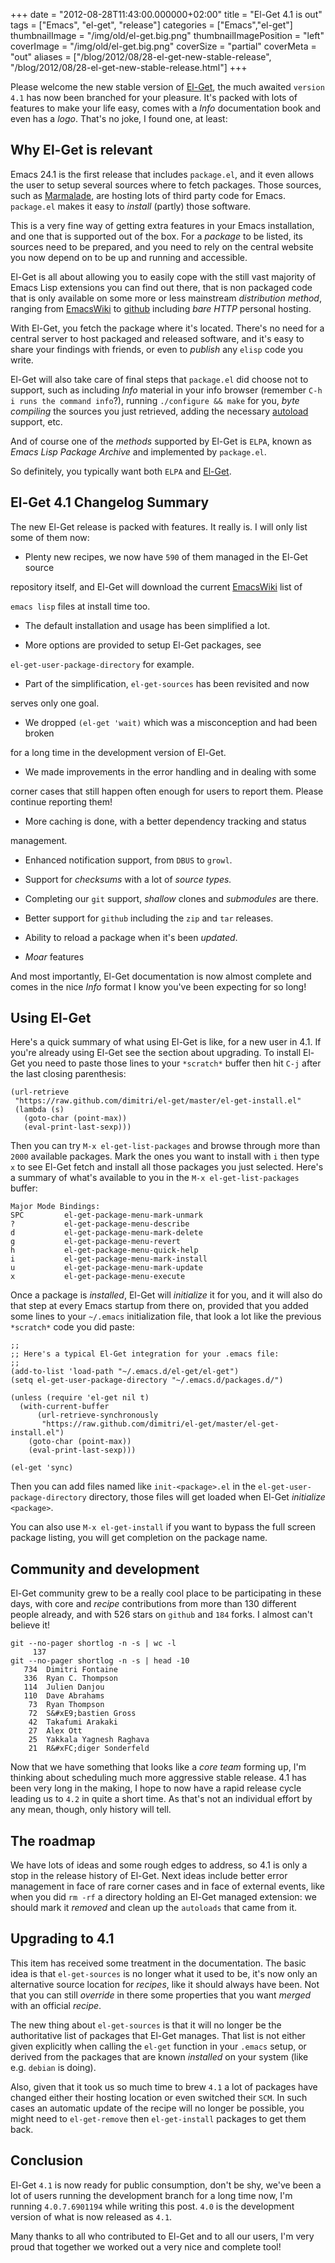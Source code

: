 +++
date = "2012-08-28T11:43:00.000000+02:00"
title = "El-Get 4.1 is out"
tags = ["Emacs", "el-get", "release"]
categories = ["Emacs","el-get"]
thumbnailImage = "/img/old/el-get.big.png"
thumbnailImagePosition = "left"
coverImage = "/img/old/el-get.big.png"
coverSize = "partial"
coverMeta = "out"
aliases = ["/blog/2012/08/28-el-get-new-stable-release",
           "/blog/2012/08/28-el-get-new-stable-release.html"]
+++

Please welcome the new stable version of 
[El-Get](https://github.com/dimitri/el-get#readme), the much awaited 
`version
4.1` has now been branched for your pleasure. It's packed with lots of
features to make your life easy, comes with a 
*Info* documentation book and
even has a 
*logo*. That's no joke, I found one, at least:


## Why El-Get is relevant

Emacs 24.1 is the first release that includes 
`package.el`, and it even allows
the user to setup several sources where to fetch packages. Those sources,
such as 
[Marmalade](http://marmalade-repo.org/), are hosting lots of third party code for Emacs.
`package.el` makes it easy to 
*install* (partly) those software.

This is a very fine way of getting extra features in your Emacs
installation, and one that is supported out of the box. For a 
*package* to be
listed, its sources need to be prepared, and you need to rely on the central
website you now depend on to be up and running and accessible.

El-Get is all about allowing you to easily cope with the still vast majority
of Emacs Lisp extensions you can find out there, that is non packaged code
that is only available on some more or less mainstream 
*distribution method*,
ranging from 
[EmacsWiki](http://emacswiki.org/) to 
[github](http://github.com/) including 
*bare HTTP* personal hosting.

With El-Get, you fetch the package where it's located. There's no need for a
central server to host packaged and released software, and it's easy to
share your findings with friends, or even to 
*publish* any 
`elisp` code you
write.

El-Get will also take care of final steps that 
`package.el` did choose not to
support, such as including 
*Info* material in your info browser (remember 
`C-h
i runs the command info`?), running 
`./configure && make` for you, 
*byte
compiling* the sources you just retrieved, adding the necessary 
[autoload](http://www.gnu.org/software/emacs/emacs-lisp-intro/html_node/Autoload.html)
support, etc.

And of course one of the 
*methods* supported by El-Get is 
`ELPA`, known as 
*Emacs
Lisp Package Archive* and implemented by 
`package.el`.

So definitely, you typically want both 
`ELPA` and 
[El-Get](http://github.com/dimitri/el-get).


## El-Get 4.1 Changelog Summary

The new El-Get release is packed with features. It really is. I will only
list some of them now:

  - Plenty new recipes, we now have `590` of them managed in the El-Get source

   repository itself, and El-Get will download the current 
[EmacsWiki](http://emacswiki.org/) list of
   
`emacs lisp` files at install time too.

  - The default installation and usage has been simplified a lot.

  - More options are provided to setup El-Get packages, see

   
`el-get-user-package-directory` for example.

  - Part of the simplification, `el-get-sources` has been revisited and now

   serves only one goal.

  - We dropped `(el-get 'wait)` which was a misconception and had been broken

   for a long time in the development version of El-Get.

  - We made improvements in the error handling and in dealing with some

   corner cases that still happen often enough for users to report them.
   Please continue reporting them!

  - More caching is done, with a better dependency tracking and status

   management.

  - Enhanced notification support, from `DBUS` to `growl`.

  - Support for *checksums* with a lot of *source types.*

  - Completing our `git` support, *shallow* clones and *submodules* are there.

  - Better support for `github` including the `zip` and `tar` releases.

  - Ability to reload a package when it's been *updated*.

  - *Moar* features

And most importantly, El-Get documentation is now almost complete and comes
in the nice 
*Info* format I know you've been expecting for so long!


## Using El-Get

Here's a quick summary of what using El-Get is like, for a new user in 4.1.
If you're already using El-Get see the section about upgrading. To install
El-Get you need to paste those lines to your 
`*scratch*` buffer then hit 
`C-j`
after the last closing parenthesis:

~~~
(url-retrieve
 "https://raw.github.com/dimitri/el-get/master/el-get-install.el"
 (lambda (s)
   (goto-char (point-max))
   (eval-print-last-sexp)))
~~~


Then you can try 
`M-x el-get-list-packages` and browse through more than 
`2000`
available packages. Mark the ones you want to install with 
`i` then type 
`x` to
see El-Get fetch and install all those packages you just selected. Here's a
summary of what's available to you in the 
`M-x el-get-list-packages` buffer:

~~~
Major Mode Bindings:
SPC       	el-get-package-menu-mark-unmark
?         	el-get-package-menu-describe
d         	el-get-package-menu-mark-delete
g         	el-get-package-menu-revert
h         	el-get-package-menu-quick-help
i         	el-get-package-menu-mark-install
u         	el-get-package-menu-mark-update
x         	el-get-package-menu-execute
~~~


Once a package is 
*installed*, El-Get will 
*initialize* it for you, and it will
also do that step at every Emacs startup from there on, provided that you
added some lines to your 
`~/.emacs` initialization file, that look a lot like
the previous 
`*scratch*` code you did paste:

~~~
;;
;; Here's a typical El-Get integration for your .emacs file:
;;
(add-to-list 'load-path "~/.emacs.d/el-get/el-get")
(setq el-get-user-package-directory "~/.emacs.d/packages.d/")

(unless (require 'el-get nil t)
  (with-current-buffer
      (url-retrieve-synchronously
       "https://raw.github.com/dimitri/el-get/master/el-get-install.el")
    (goto-char (point-max))
    (eval-print-last-sexp)))

(el-get 'sync)
~~~


Then you can add files named like 
`init-<package>.el` in the
`el-get-user-package-directory` directory, those files will get loaded when
El-Get 
*initialize* 
`<package>`.

You can also use 
`M-x el-get-install` if you want to bypass the full screen
package listing, you will get completion on the package name.


## Community and development

El-Get community grew to be a really cool place to be participating in these
days, with core and 
*recipe* contributions from more than 130 different people
already, and with 526 stars on 
`github` and 
`184` forks. I almost can't believe
it!

~~~
git --no-pager shortlog -n -s | wc -l
     137
git --no-pager shortlog -n -s | head -10
   734	Dimitri Fontaine
   336	Ryan C. Thompson
   114	Julien Danjou
   110	Dave Abrahams
    73	Ryan Thompson
    72	S&#xE9;bastien Gross
    42	Takafumi Arakaki
    27	Alex Ott
    25	Yakkala Yagnesh Raghava
    21	R&#xFC;diger Sonderfeld
~~~


Now that we have something that looks like a 
*core team* forming up, I'm
thinking about scheduling much more aggressive stable release. 4.1 has been
very long in the making, I hope to now have a rapid release cycle leading us
to 
`4.2` in quite a short time. As that's not an individual effort by any
mean, though, only history will tell.


## The roadmap

We have lots of ideas and some rough edges to address, so 4.1 is only a stop
in the release history of El-Get. Next ideas include better error management
in face of rare corner cases and in face of external events, like when you
did 
`rm -rf` a directory holding an El-Get managed extension: we should mark
it 
*removed* and clean up the 
`autoloads` that came from it.


## Upgrading to 4.1

This item has received some treatment in the documentation. The basic idea
is that 
`el-get-sources` is no longer what it used to be, it's now only an
alternative source location for 
*recipes*, like it should always have been.
Not that you can still 
*override* in there some properties that you want
*merged* with an official 
*recipe*.

The new thing about 
`el-get-sources` is that it will no longer be the
authoritative list of packages that El-Get manages. That list is not either
given explicitly when calling the 
`el-get` function in your 
`.emacs` setup, or
derived from the packages that are known 
*installed* on your system (like e.g.
`debian` is doing).

Also, given that it took us so much time to brew 
`4.1` a lot of packages have
changed either their hosting location or even switched their 
`SCM`. In such
cases an automatic update of the recipe will no longer be possible, you
might need to 
`el-get-remove` then 
`el-get-install` packages to get them back.


## Conclusion

El-Get 
`4.1` is now ready for public consumption, don't be shy, we've been a
lot of users running the development branch for a long time now, I'm running
`4.0.7.6901194` while writing this post. 
`4.0` is the development version of
what is now released as 
`4.1`.

Many thanks to all who contributed to El-Get and to all our users, I'm very
proud that together we worked out a very nice and complete tool!
